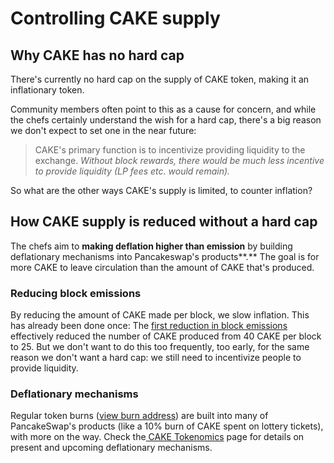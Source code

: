 # Controlling CAKE supply

## Why CAKE has no hard cap

There's currently no hard cap on the supply of CAKE token, making it an inflationary token. 

Community members often point to this as a cause for concern, and while the chefs certainly understand the wish for a hard cap, there's a big reason we don't expect to set one in the near future:

> CAKE's primary function is to incentivize providing liquidity to the exchange. _Without block rewards, there would be much less incentive to provide liquidity \(LP fees etc. would remain\)._

So what are the other ways CAKE's supply is limited, to counter inflation? 

## How CAKE supply is reduced without a hard cap

The chefs aim to **making deflation higher than emission** by building deflationary mechanisms into Pancakeswap's products**.** The goal is for more CAKE to leave circulation than the amount of CAKE that's produced.

### Reducing block emissions 

By reducing the amount of CAKE made per block, we slow inflation. This has already been done once: The [first reduction in block emissions](https://voting.pancakeswap.finance/#/pancake/proposal/QmWSQZsqakCMQ1bmcoEsKzStdtdFHL6cohSjnMV9ira1EC) effectively reduced the number of CAKE produced from 40 CAKE per block to 25. But we don't want to do this too frequently, too early, for the same reason we don't want a hard cap: we still need to incentivize people to provide liquidity.

### Deflationary mechanisms

Regular token burns \([view burn address](https://bscscan.com/token/0x0e09fabb73bd3ade0a17ecc321fd13a19e81ce82?a=0x000000000000000000000000000000000000dead)\) are built into many of PancakeSwap's products \(like a 10% burn of CAKE spent on lottery tickets\), with more on the way. Check the[ CAKE Tokenomics](https://app.gitbook.com/@pancakeswap-1/s/pancakeswap/~/drafts/-MLCAaz-v7WnAJotY987/tokenomics/cake-updated-10-29-2020#other-deflationary-mechanics) page for details on present and upcoming deflationary mechanisms.



